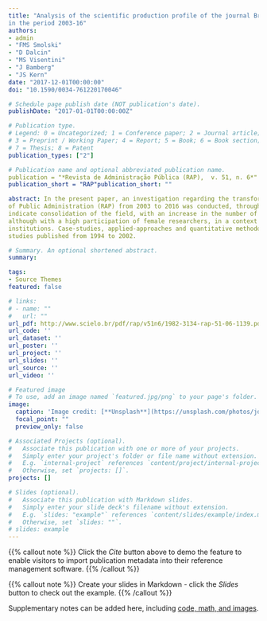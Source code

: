 ```yaml
---
title: "Analysis of the scientific production profile of the journal Brazilian Journal of Public Administratioin (RAP) 
in the period 2003-16"
authors:
- admin
- "FMS Smolski"
- "D Dalcin"
- "MS Visentini"
- "J Bamberg"
- "JS Kern"
date: "2017-12-01T00:00:00"
doi: "10.1590/0034-761220170046"

# Schedule page publish date (NOT publication's date).
publishDate: "2017-01-01T00:00:00Z"

# Publication type.
# Legend: 0 = Uncategorized; 1 = Conference paper; 2 = Journal article;
# 3 = Preprint / Working Paper; 4 = Report; 5 = Book; 6 = Book section;
# 7 = Thesis; 8 = Patent
publication_types: ["2"]

# Publication name and optional abbreviated publication name.
publication = "*Revista de Administração Pública (RAP),  v. 51, n. 6*"
publication_short = "RAP"publication_short: ""

abstract: In the present paper, an investigation regarding the transformations of studies published in the Brazilian Journal 
of Public Administration (RAP) from 2003 to 2016 was conducted, through bibliometric research. The main results 
indicate consolidation of the field, with an increase in the number of authors per article. Most authors were male, 
although with a high participation of female researchers, in a context where most authors are Brazilian, from public 
institutions. Case-studies, applied-approaches and quantitative methodology studies increased in comparison to 
studies published from 1994 to 2002.

# Summary. An optional shortened abstract.
summary: 

tags:
- Source Themes
featured: false

# links:
# - name: ""
#   url: ""
url_pdf: http://www.scielo.br/pdf/rap/v51n6/1982-3134-rap-51-06-1139.pdf
url_code: ''
url_dataset: ''
url_poster: ''
url_project: ''
url_slides: ''
url_source: ''
url_video: ''

# Featured image
# To use, add an image named `featured.jpg/png` to your page's folder. 
image:
  caption: 'Image credit: [**Unsplash**](https://unsplash.com/photos/jdD8gXaTZsc)'
  focal_point: ""
  preview_only: false

# Associated Projects (optional).
#   Associate this publication with one or more of your projects.
#   Simply enter your project's folder or file name without extension.
#   E.g. `internal-project` references `content/project/internal-project/index.md`.
#   Otherwise, set `projects: []`.
projects: []

# Slides (optional).
#   Associate this publication with Markdown slides.
#   Simply enter your slide deck's filename without extension.
#   E.g. `slides: "example"` references `content/slides/example/index.md`.
#   Otherwise, set `slides: ""`.
# slides: example
---
```


{{% callout note %}}
Click the *Cite* button above to demo the feature to enable visitors to import publication metadata into their reference management software.
{{% /callout %}}

{{% callout note %}}
Create your slides in Markdown - click the *Slides* button to check out the example.
{{% /callout %}}

Supplementary notes can be added here, including [code, math, and images](https://wowchemy.com/docs/writing-markdown-latex/).


